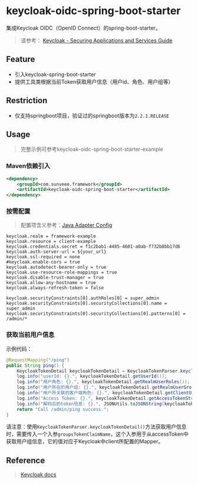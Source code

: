# keycloak-oidc-spring-boot-starter

集成Keycloak OIDC（OpenID Connect）的spring-boot-starter。

> 请参考： [Keycloak - Securing Applications and Services Guide](https://www.keycloak.org/docs/latest/securing_apps/#overview)



## Feature

- 引入keycloak-spring-boot-starter
- 提供工具类根据当前Token获取用户信息（用户id、角色、用户组等）



## Restriction

- 仅支持springboot项目，验证过的springboot版本为`2.2.1.RELEASE`



## Usage

> 完整示例可参考keycloak-oidc-spring-boot-starter-example

### Maven依赖引入

```xml
<dependency>
    <groupId>com.sunveee.framework</groupId>
    <artifactId>keycloak-oidc-spring-boot-starter</artifactId>
</dependency>
```

### 按需配置

> 配置项含义参考：[Java Adapter Config](https://www.keycloak.org/docs/latest/securing_apps/#_java_adapter_config)

```properties
keycloak.realm = framework-example
keycloak.resource = client-example
keycloak.credentials.secret = f1c2bab1-4485-4601-a0ab-f732b8bb17d6
keycloak.auth-server-url = ${your_url}
keycloak.ssl-required = none
#keycloak.enable-cors = true
keycloak.autodetect-bearer-only = true
keycloak.use-resource-role-mappings = true
keycloak.disable-trust-manager = true
keycloak.allow-any-hostname = true
keycloak.always-refresh-token = false

keycloak.securityConstraints[0].authRoles[0] = super_admin
keycloak.securityConstraints[0].securityCollections[0].name = super_admin
keycloak.securityConstraints[0].securityCollections[0].patterns[0] = /admin/*
```

### 获取当前用户信息

示例代码：

```java
@RequestMapping("/ping")
public String ping() {
    KeycloakTokenDetail keycloakTokenDetail = KeycloakTokenParser.keycloakTokenDetail("groups");
    log.info("userId: {}.", keycloakTokenDetail.getUserId());
    log.info("用户角色: {}.", keycloakTokenDetail.getRealmUserRoles());
    log.info("用户所在的用户组: {}.", keycloakTokenDetail.getRealmUserGroups());
    log.info("用户所关联的客户端角色: {}.", keycloakTokenDetail.getClientUserRolesMap());
    log.info("Access Token: {}.", keycloakTokenDetail.getAccessTokenString());
    log.info("解码后的token信息: {}.", JSONUtils.toJSONString(keycloakTokenDetail.getAccessToken()));
    return "Call /admin/ping success.";
}
```

请注意：使用`KeycloakTokenParser.keycloakTokenDetail()`方法获取用户信息时，需要传入一个入参`groupsTokenClaimName`，这个入参用于从accessToken中获取用户组信息，它的值对应于Keycloak中client所配置的Mapper。



## Reference

> [Keycloak docs](https://www.keycloak.org/docs/latest/)

